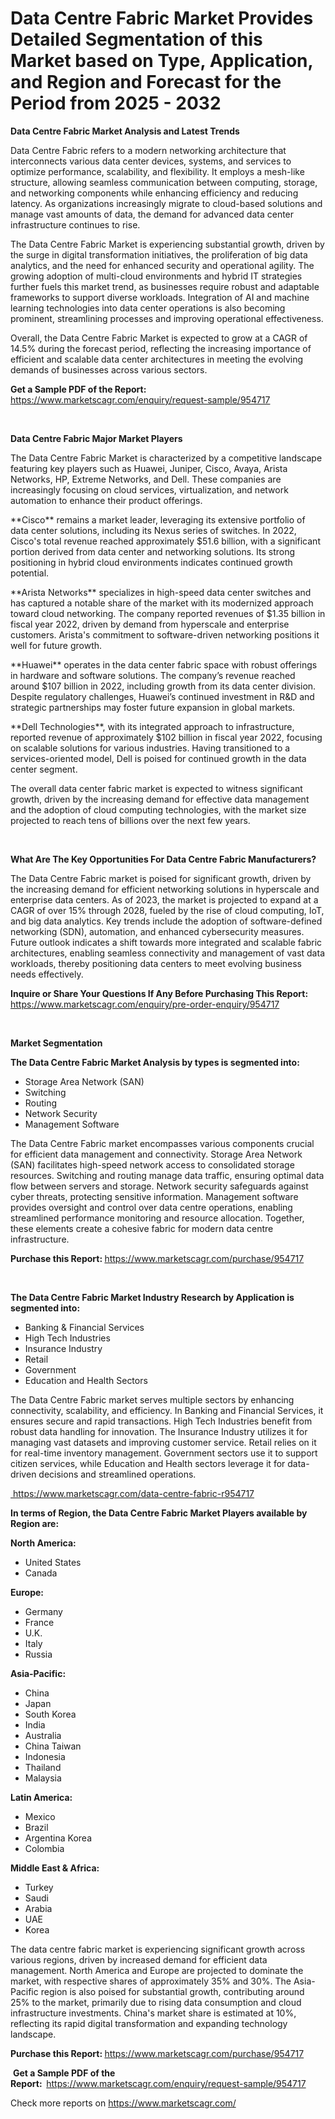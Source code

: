 <p><h1>Data Centre Fabric Market Provides Detailed Segmentation of this Market based on Type, Application, and Region and Forecast for the Period from 2025 - 2032</h1></p><p><strong>Data Centre Fabric Market Analysis and Latest Trends</strong></p>
<p><p>Data Centre Fabric refers to a modern networking architecture that interconnects various data center devices, systems, and services to optimize performance, scalability, and flexibility. It employs a mesh-like structure, allowing seamless communication between computing, storage, and networking components while enhancing efficiency and reducing latency. As organizations increasingly migrate to cloud-based solutions and manage vast amounts of data, the demand for advanced data center infrastructure continues to rise.</p><p>The Data Centre Fabric Market is experiencing substantial growth, driven by the surge in digital transformation initiatives, the proliferation of big data analytics, and the need for enhanced security and operational agility. The growing adoption of multi-cloud environments and hybrid IT strategies further fuels this market trend, as businesses require robust and adaptable frameworks to support diverse workloads. Integration of AI and machine learning technologies into data center operations is also becoming prominent, streamlining processes and improving operational effectiveness.</p><p>Overall, the Data Centre Fabric Market is expected to grow at a CAGR of 14.5% during the forecast period, reflecting the increasing importance of efficient and scalable data center architectures in meeting the evolving demands of businesses across various sectors.</p></p>
<p><strong>Get a Sample PDF of the Report:&nbsp;</strong> <a href="https://www.marketscagr.com/enquiry/request-sample/954717?utm_campaign=2998&utm_medium=2&utm_source=Github&utm_content=ia&utm_term=07032025&utm_id=data-centre-fabric">https://www.marketscagr.com/enquiry/request-sample/954717</a></p>
<p>&nbsp;</p>
<p><strong>Data Centre Fabric Major Market Players</strong></p>
<p><p>The Data Centre Fabric Market is characterized by a competitive landscape featuring key players such as Huawei, Juniper, Cisco, Avaya, Arista Networks, HP, Extreme Networks, and Dell. These companies are increasingly focusing on cloud services, virtualization, and network automation to enhance their product offerings.</p><p>**Cisco** remains a market leader, leveraging its extensive portfolio of data center solutions, including its Nexus series of switches. In 2022, Cisco's total revenue reached approximately $51.6 billion, with a significant portion derived from data center and networking solutions. Its strong positioning in hybrid cloud environments indicates continued growth potential.</p><p>**Arista Networks** specializes in high-speed data center switches and has captured a notable share of the market with its modernized approach toward cloud networking. The company reported revenues of $1.35 billion in fiscal year 2022, driven by demand from hyperscale and enterprise customers. Arista's commitment to software-driven networking positions it well for future growth.</p><p>**Huawei** operates in the data center fabric space with robust offerings in hardware and software solutions. The company’s revenue reached around $107 billion in 2022, including growth from its data center division. Despite regulatory challenges, Huawei’s continued investment in R&D and strategic partnerships may foster future expansion in global markets.</p><p>**Dell Technologies**, with its integrated approach to infrastructure, reported revenue of approximately $102 billion in fiscal year 2022, focusing on scalable solutions for various industries. Having transitioned to a services-oriented model, Dell is poised for continued growth in the data center segment.</p><p>The overall data center fabric market is expected to witness significant growth, driven by the increasing demand for effective data management and the adoption of cloud computing technologies, with the market size projected to reach tens of billions over the next few years.</p></p>
<p>&nbsp;</p>
<p><strong>What Are The Key Opportunities For Data Centre Fabric Manufacturers?</strong></p>
<p><p>The Data Centre Fabric market is poised for significant growth, driven by the increasing demand for efficient networking solutions in hyperscale and enterprise data centers. As of 2023, the market is projected to expand at a CAGR of over 15% through 2028, fueled by the rise of cloud computing, IoT, and big data analytics. Key trends include the adoption of software-defined networking (SDN), automation, and enhanced cybersecurity measures. Future outlook indicates a shift towards more integrated and scalable fabric architectures, enabling seamless connectivity and management of vast data workloads, thereby positioning data centers to meet evolving business needs effectively.</p></p>
<p><strong>Inquire or Share Your Questions If Any Before Purchasing This Report:</strong> <a href="https://www.marketscagr.com/enquiry/pre-order-enquiry/954717?utm_campaign=2998&utm_medium=2&utm_source=Github&utm_content=ia&utm_term=07032025&utm_id=data-centre-fabric">https://www.marketscagr.com/enquiry/pre-order-enquiry/954717</a></p>
<p>&nbsp;</p>
<p><strong>Market Segmentation</strong></p>
<p><strong>The Data Centre Fabric Market Analysis by types is segmented into:</strong></p>
<p><ul><li>Storage Area Network (SAN)</li><li>Switching</li><li>Routing</li><li>Network Security</li><li>Management Software</li></ul></p>
<p><p>The Data Centre Fabric market encompasses various components crucial for efficient data management and connectivity. Storage Area Network (SAN) facilitates high-speed network access to consolidated storage resources. Switching and routing manage data traffic, ensuring optimal data flow between servers and storage. Network security safeguards against cyber threats, protecting sensitive information. Management software provides oversight and control over data centre operations, enabling streamlined performance monitoring and resource allocation. Together, these elements create a cohesive fabric for modern data centre infrastructure.</p></p>
<p><strong>Purchase this Report:&nbsp;</strong><a href="https://www.marketscagr.com/purchase/954717?utm_campaign=2998&utm_medium=2&utm_source=Github&utm_content=ia&utm_term=07032025&utm_id=data-centre-fabric">https://www.marketscagr.com/purchase/954717</a></p>
<p>&nbsp;</p>
<p><strong>The Data Centre Fabric Market Industry Research by Application is segmented into:</strong></p>
<p><ul><li>Banking & Financial Services</li><li>High Tech Industries</li><li>Insurance Industry</li><li>Retail</li><li>Government</li><li>Education and Health Sectors</li></ul></p>
<p><p>The Data Centre Fabric market serves multiple sectors by enhancing connectivity, scalability, and efficiency. In Banking and Financial Services, it ensures secure and rapid transactions. High Tech Industries benefit from robust data handling for innovation. The Insurance Industry utilizes it for managing vast datasets and improving customer service. Retail relies on it for real-time inventory management. Government sectors use it to support citizen services, while Education and Health sectors leverage it for data-driven decisions and streamlined operations.</p></p>
<p><a href="https://www.marketscagr.com/data-centre-fabric-r954717?utm_campaign=2998&utm_medium=2&utm_source=Github&utm_content=ia&utm_term=07032025&utm_id=data-centre-fabric">&nbsp;https://www.marketscagr.com/data-centre-fabric-r954717</a></p>
<p><strong>In terms of Region, the Data Centre Fabric Market Players available by Region are:</strong></p>
<p>
    <p> <strong> North America: </strong>
        <ul>
            <li>United States</li>
            <li>Canada</li>
        </ul>
        </p> 
    <p> <strong> Europe: </strong>
        <ul>
            <li>Germany</li>
            <li>France</li>
            <li>U.K.</li>
            <li>Italy</li>
            <li>Russia</li>
        </ul>
        </p> 
    <p> <strong> Asia-Pacific: </strong>
        <ul>
            <li>China</li>
            <li>Japan</li>
            <li>South Korea</li>
            <li>India</li>
            <li>Australia</li>
            <li>China Taiwan</li>
            <li>Indonesia</li>
            <li>Thailand</li>
            <li>Malaysia</li>
        </ul>
        </p> 
    <p> <strong> Latin America: </strong>
        <ul>
            <li>Mexico</li>
            <li>Brazil</li>
            <li>Argentina Korea</li>
            <li>Colombia</li>
        </ul>
        </p> 
    <p> <strong> Middle East & Africa: </strong>
        <ul>
            <li>Turkey</li>
            <li>Saudi</li>
            <li>Arabia</li>
            <li>UAE</li>
            <li>Korea</li>
        </ul>
    </p>
    </p>
<p><p>The data centre fabric market is experiencing significant growth across various regions, driven by increased demand for efficient data management. North America and Europe are projected to dominate the market, with respective shares of approximately 35% and 30%. The Asia-Pacific region is also poised for substantial growth, contributing around 25% to the market, primarily due to rising data consumption and cloud infrastructure investments. China's market share is estimated at 10%, reflecting its rapid digital transformation and expanding technology landscape.</p></p>
<p><strong>Purchase this Report: </strong><a href="https://www.marketscagr.com/purchase/954717?utm_campaign=2998&utm_medium=2&utm_source=Github&utm_content=ia&utm_term=07032025&utm_id=data-centre-fabric">https://www.marketscagr.com/purchase/954717</a></p>
<p>&nbsp;<strong>Get a Sample PDF of the Report:&nbsp;&nbsp;</strong><a href="https://www.marketscagr.com/enquiry/request-sample/954717?utm_campaign=2998&utm_medium=2&utm_source=Github&utm_content=ia&utm_term=07032025&utm_id=data-centre-fabric">https://www.marketscagr.com/enquiry/request-sample/954717</a></p>
<p><strong></strong></p>
<p>Check more reports on <a href="https://www.marketscagr.com/?utm_campaign=2998&utm_medium=2&utm_source=Github&utm_content=ia&utm_term=07032025&utm_id=data-centre-fabric">https://www.marketscagr.com/</a></p>